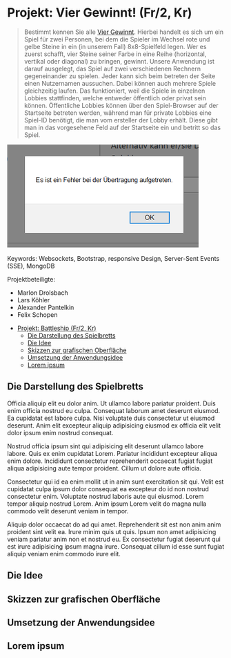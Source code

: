 # Projekt: Vier Gewinnt! (Fr/2, Kr)

> Bestimmt kennen Sie alle [Vier Gewinnt](https://de.wikipedia.org/wiki/Vier_gewinnt). Hierbei handelt es sich um ein Spiel für zwei Personen, bei dem die Spieler im Wechsel rote und gelbe Steine in ein (in unserem Fall) 8x8-Spielfeld legen. Wer es zuerst schafft, vier Steine seiner Farbe in eine Reihe (horizontal, vertikal oder diagonal) zu bringen, gewinnt. Unsere Anwendung ist darauf ausgelegt, das Spiel auf zwei verschiedenen Rechnern gegeneinander zu spielen. Jeder kann sich beim betreten der Seite einen Nutzernamen aussuchen. Dabei können auch mehrere Spiele gleichzeitig laufen. Das funktioniert, weil die Spiele in einzelnen Lobbies stattfinden, welche entweder öffentlich oder privat sein können. Öffentliche Lobbies können über den Spiel-Browser auf der Startseite betreten werden, während man für private Lobbies eine Spiel-ID benötigt, die man vom ersteller der Lobby erhält. Diese gibt man in das vorgesehene Feld auf der Startseite ein und betritt so das Spiel.

![Screenshot](Screenshot.png)

Keywords: Websockets, Bootstrap, responsive Design, Server-Sent Events (SSE), MongoDB

Projektbeteiligte:

* Marlon Drolsbach
* Lars Köhler
* Alexander Pantelkin
* Felix Schopen

- [Projekt: Battleship (Fr/2, Kr)](#projekt-battleship-fr2-kr)
  - [Die Darstellung des Spielbretts](#die-darstellung-des-spielbretts)
  - [Die Idee](#die-idee)
  - [Skizzen zur grafischen Oberfläche](#skizzen-zur-grafischen-oberfl%C3%A4che)
  - [Umsetzung der Anwendungsidee](#umsetzung-der-anwendungsidee)
  - [Lorem ipsum](#lorem-ipsum)


## Die Darstellung des Spielbretts

Officia aliquip elit eu dolor anim. Ut ullamco labore pariatur proident. Duis enim officia nostrud eu culpa. Consequat laborum amet deserunt eiusmod. Ea cupidatat est labore culpa. Nisi voluptate duis consectetur ut eiusmod deserunt. Anim elit excepteur aliquip adipisicing eiusmod ex officia elit velit dolor ipsum enim nostrud consequat.

Nostrud officia ipsum sint qui adipisicing elit deserunt ullamco labore labore. Quis ex enim cupidatat Lorem. Pariatur incididunt excepteur aliqua enim dolore. Incididunt consectetur reprehenderit occaecat fugiat fugiat aliqua adipisicing aute tempor proident. Cillum ut dolore aute officia.

Consectetur qui id ea enim mollit ut in anim sunt exercitation sit qui. Velit est cupidatat culpa ipsum dolor consequat ea excepteur do id non nostrud consectetur enim. Voluptate nostrud laboris aute qui eiusmod. Lorem tempor aliquip nostrud Lorem. Anim ipsum Lorem velit do magna nulla commodo velit deserunt veniam in tempor.

Aliquip dolor occaecat do ad qui amet. Reprehenderit sit est non anim anim proident sint velit ea. Irure minim quis ut quis. Ipsum non amet adipisicing veniam pariatur anim non et nostrud eu. Ex consectetur fugiat deserunt qui est irure adipisicing ipsum magna irure. Consequat cillum id esse sunt fugiat aliquip veniam enim commodo irure elit.

## Die Idee


## Skizzen zur grafischen Oberfläche


## Umsetzung der Anwendungsidee


## Lorem ipsum


